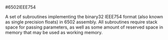 #6502IEEE754

A set of subroutines implementing the binary32 IEEE754 format (also known as single precision floats) in 6502 assembly. All subroutines require stack space for passing parameters, as well as some amount of reserved space in memory that may be used as working memory.
